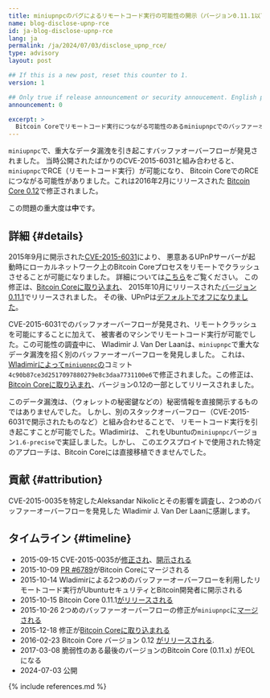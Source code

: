 ```yaml
---
title: miniupnpcのバグによるリモートコード実行の可能性の開示（バージョン0.11.1以下）
name: blog-disclose-upnp-rce
id: ja-blog-disclose-upnp-rce
lang: ja
permalink: /ja/2024/07/03/disclose_upnp_rce/
type: advisory
layout: post

## If this is a new post, reset this counter to 1.
version: 1

## Only true if release announcement or security annoucement. English posts only
announcement: 0

excerpt: >
  Bitcoin Coreでリモートコード実行につながる可能性のあるminiupnpcでのバッファーオーバーフローが開示されました。
---
```


`miniupnpc`で、重大なデータ漏洩を引き起こすバッファオーバーフローが発見されました。
当時公開されたばかりのCVE-2015-6031と組み合わせると、`miniupnpc`でRCE（リモートコード実行）が可能になり、
Bitcoin CoreでのRCEにつながる可能性がありました。これは2016年2月にリリースされた
[Bitcoin Core 0.12](https://bitcoincore.org/en/releases/0.12.0/)で修正されました。

この問題の重大度は**中**です。

## 詳細 {#details}

2015年9月に開示された[CVE-2015-6031](https://nvd.nist.gov/vuln/detail/CVE-2015-6031)により、
悪意あるUPnPサーバーが起動時にローカルネットワーク上のBitcoin Coreプロセスをリモートでクラッシュさせることが可能になりました。
詳細については[こちら](https://nvd.nist.gov/vuln/detail/CVE-2015-6031)をご覧ください。
この修正は、[Bitcoin Coreに取り込まれ](https://github.com/bitcoin/bitcoin/pull/6789)、
2015年10月にリリースされた[バージョン0.11.1](https://bitcoincore.org/en/releases/0.11.1/)でリリースされました。
その後、UPnPは[デフォルトでオフになりました](https://github.com/bitcoin/bitcoin/pull/6795)。

CVE-2015-6031でのバッファオーバーフローが発見され、リモートクラッシュを可能にすることに加えて、
被害者のマシンでリモートコード実行が可能でした。この可能性の調査中に、
Wladimir J. Van Der Laanは、`miniupnpc`で重大なデータ漏洩を招く別のバッファーオーバーフローを発見しました。
これは、[Wladimirによって`miniupnpc`の](https://github.com/miniupnp/miniupnp/pull/157)コミット
`4c90b87ce3d2517097880279e8c3daa7731100e6`で修正されました。この修正は、
[Bitcoin Coreに取り込まれ](https://github.com/bitcoin/bitcoin/pull/6980)、バージョン0.12の一部としてリリースされました。

このデータ漏洩は、（ウォレットの秘密鍵などの）秘密情報を直接開示するものではありませんでした。
しかし、別のスタックオーバーフロー（CVE-2015-6031で開示されたものなど）と組み合わせることで、
リモートコード実行を引き起こすことが可能でした。Wladimirは、
これをUbuntuの`miniupnpc`バージョン`1.6-precise`で実証しました。しかし、
このエクスプロイトで使用された特定のアプローチは、Bitcoin Coreには直接移植できませんでした。

## 貢献 {#attribution}

CVE-2015-0035を特定したAleksandar Nikolicとその影響を調査し、2つめのバッファーオーバーフローを発見した
Wladimir J. Van Der Laanに感謝します。

## タイムライン {#timeline}

- 2015-09-15 CVE-2015-0035が[修正され](https://github.com/miniupnp/miniupnp/commit/79cca974a4c2ab1199786732a67ff6d898051b78)、[開示される](https://talosintelligence.com/vulnerability_reports/TALOS-2015-0035/)
- 2015-10-09 [PR #6789](https://github.com/bitcoin/bitcoin/pull/6789)がBitcoin Coreにマージされる
- 2015-10-14 Wladimirによる2つめのバッファーオーバーフローを利用したリモートコード実行がUbuntuセキュリティとBitcoin開発者に開示される
- 2015-10-15 Bitcoin Core 0.11.1[がリリースされる](https://lists.linuxfoundation.org/pipermail/bitcoin-dev/2015-October/011545.html)
- 2015-10-26 2つめのバッファーオーバーフローの修正が`miniupnpc`に[マージされる](https://github.com/miniupnp/miniupnp/pull/157)
- 2015-12-18 修正が[Bitcoin Coreに取り込まれる](https://github.com/bitcoin/bitcoin/pull/6980)
- 2016-02-23 Bitcoin Core バージョン 0.12 [がリリースされる](https://lists.linuxfoundation.org/pipermail/bitcoin-dev/2016-February/012456.html).
- 2017-03-08 脆弱性のある最後のバージョンのBitcoin Core (0.11.x) がEOLになる
- 2024-07-03 公開

{% include references.md %}
